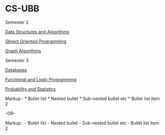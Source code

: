 # CS-UBB

Semester 2

[Data Structures and Algorithms](https://github.com/ScortarIrina/CS-UBB/tree/main/DSA)

[Object Oriented Programming](https://github.com/ScortarIrina/CS-UBB/tree/main/OOP)

[Graph Algorithms](https://github.com/ScortarIrina/CS-UBB/tree/main/GraphAlgo)


Semester 3

[Databases](https://github.com/ScortarIrina/CS-UBB/tree/main/Databases)

[Functional and Logic Programming](https://github.com/ScortarIrina/CS-UBB/tree/main/Functional%20and%20Logic%20Programming)

[Probability and Statistics](https://github.com/ScortarIrina/CS-UBB/tree/main/Probability%20and%20Statistics)

 Markup : * Bullet list
              * Nested bullet
                  * Sub-nested bullet etc
          * Bullet list item 2

-OR-

 Markup : - Bullet list
              - Nested bullet
                  - Sub-nested bullet etc
          - Bullet list item 2 
